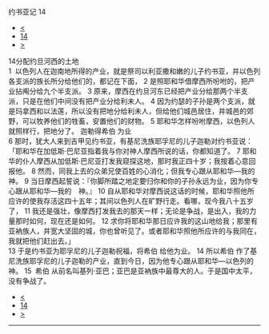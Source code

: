 ﻿





 约书亚记 14




* [<](bible/JOS13.md)
* [14](bible/JOS.md)
* [>](bible/JOS15.md)



 
14分配约旦河西的土地  
1  以色列人在迦南地所得的产业，就是祭司以利亚撒和嫩的儿子约书亚，并以色列各支派的族长所分给他们的，都记在下面， 
2 是照耶和华借摩西所吩咐的，把产业拈阄分给九个半支派。 
3 原来，摩西在约旦河东已经把产业分给那两个半支派，只是在他们中间没有把产业分给利未人。 
4 因为约瑟的子孙是两个支派，就是玛拿西和以法莲，所以没有把地分给利未人，但给他们城邑居住，并城邑的郊野，可以牧养他们的牲畜，安置他们的财物。 
5 耶和华怎样吩咐摩西，以色列人就照样行，把地分了。 迦勒得希伯 为业  
6 那时，犹大人来到吉甲见约书亚，有基尼洗族耶孚尼的儿子迦勒对约书亚说：「耶和华在加低斯·巴尼亚指着我与你对神人摩西所说的话，你都知道了。 
7 耶和华的仆人摩西从加低斯·巴尼亚打发我窥探这地，那时我正四十岁；我按着心意回报他。 
8 然而，同我上去的众弟兄使百姓的心消化；但我专心跟从耶和华—我的　神。 
9 当日摩西起誓说：『你脚所踏之地定要归你和你的子孙永远为业，因为你专心跟从耶和华—我的　神。』 
10 自从耶和华对摩西说这话的时候，耶和华照他所应许的使我存活这四十五年；其间以色列人在旷野行走。看哪，现今我八十五岁了， 
11 我还是强壮，像摩西打发我去的那天一样；无论是争战，是出入，我的力量那时如何，现在还是如何。 
12 求你将耶和华那日应许我的这山地给我；那里有亚衲族人，并宽大坚固的城，你也曾听见了。或者耶和华照他所应许的与我同在，我就把他们赶出去。」  
13 于是约书亚为耶孚尼的儿子迦勒祝福，将希伯 给他为业。 
14 所以希伯 作了基尼洗族耶孚尼的儿子迦勒的产业，直到今日，因为他专心跟从耶和华—以色列的　神。 
15  希伯 从前名叫基列·亚巴；亚巴是亚衲族中最尊大的人。于是国中太平，没有争战了。 
* [<](bible/JOS13.md)
* [14](bible/JOS.md)
* [>](bible/JOS15.md)





---










